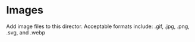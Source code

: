 # Images

Add image files to this director. Acceptable formats include: .gif, .jpg, .png, .svg, and .webp
